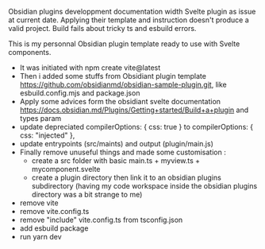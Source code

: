 Obsidian plugins developpment documentation width Svelte plugin as issue at current date. Applying their template and instruction doesn't produce a valid project. Build fails about tricky ts and esbuild errors.

This is my personnal Obsidian plugin template ready to use with Svelte components.

- It was initiated with npm create vite@latest
- Then i added some stuffs from Obsidiant plugin template https://github.com/obsidianmd/obsidian-sample-plugin.git, like esbuild.config.mjs and package.json
- Apply some advices form the obsidiant svelte documentation https://docs.obsidian.md/Plugins/Getting+started/Build+a+plugin and types param
- update depreciated compilerOptions: { css: true } to compilerOptions: { css: "injected" },
- update entrypoints (src/maints) and output (plugin/main.js) 
- Finally remove unuseful things and made some customisation :
    - create a src folder with basic main.ts + myview.ts + mycomponent.svelte
    - create a plugin directory then link it to an obsidian plugins subdirectory (having my code workspace inside the obsidian plugins directory was a bit strange to me)
- remove vite
- remove vite.config.ts
- remove "include" vite.config.ts from tsconfig.json
- add esbuild package
- run yarn dev